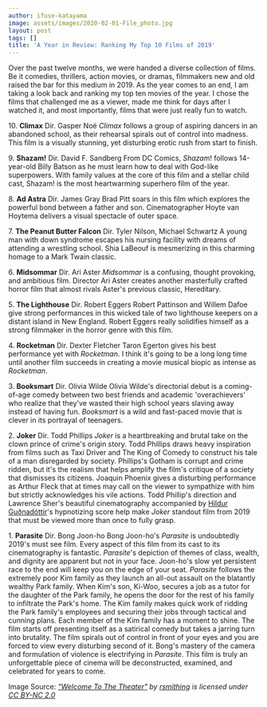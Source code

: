 ```yaml
---
author: ifuse-katayama
image: assets/images/2020-02-01-File_photo.jpg
layout: post
tags: []
title: 'A Year in Review: Ranking My Top 10 Films of 2019'
---
```


Over the past twelve months, we were handed a diverse collection of
films. Be it comedies, thrillers, action movies, or dramas, filmmakers
new and old raised the bar for this medium in 2019. As the year comes to
an end, I am taking a look back and ranking my top ten movies of the
year. I chose the films that challenged me as a viewer, made me think
for days after I watched it, and most importantly, films that were just
really fun to watch.

10\. **Climax** Dir. Gasper Noé *Climax* follows a group of aspiring
dancers in an abandoned school, as their rehearsal spirals out of
control into madness. This film is a visually stunning, yet disturbing
erotic rush from start to finish.

9\. **Shazam!** Dir. David F. Sandberg From DC Comics, *Shazam*! follows
14-year-old Billy Batson as he must learn how to deal with God-like
superpowers. With family values at the core of this film and a stellar
child cast, Shazam! is the most heartwarming superhero film of the year.

8\. **Ad Astra** Dir. James Gray Brad Pitt soars in this film which
explores the powerful bond between a father and son. Cinematographer
Hoyte van Hoytema delivers a visual spectacle of outer space.

7\. **The Peanut Butter Falcon** Dir. Tyler Nilson, Michael Schwartz A
young man with down syndrome escapes his nursing facility with dreams of
attending a wrestling school. Shia LaBeouf is mesmerizing in this
charming homage to a Mark Twain classic.

6\. **Midsommar** Dir. Ari Aster *Midsommar* is a confusing, thought
provoking, and ambitious film. Director Ari Aster creates another
masterfully crafted horror film that almost rivals Aster's previous
classic, Hereditary.

5\. **The Lighthouse** Dir. Robert Eggers Robert Pattinson and Willem
Dafoe give strong performances in this wicked tale of two lighthouse
keepers on a distant island in New England. Robert Eggers really
solidifies himself as a strong filmmaker in the horror genre with this
film.

4\. **Rocketman** Dir. Dexter Fletcher Taron Egerton gives his best
performance yet with *Rocketman*. I think it\'s going to be a long long
time until another film succeeds in creating a movie musical biopic as
intense as *Rocketman*.

3\. **Booksmart** Dir. Olivia Wilde Olivia Wilde's directorial debut is a
coming-of-age comedy between two best friends and academic
'overachievers' who realize that they've wasted their high school years
slaving away instead of having fun. *Booksmart* is a wild and fast-paced
movie that is clever in its portrayal of teenagers.

2\. **Joker** Dir. Todd Phillips *Joker* is a heartbreaking and brutal
take on the clown prince of crime's origin story. Todd Phillips draws
heavy inspiration from films such as Taxi Driver and The King of Comedy
to construct his tale of a man disregarded by society. Phillips's Gotham
is corrupt and crime ridden, but it's the realism that helps amplify the
film's critique of a society that dismisses its citizens. Joaquin
Phoenix gives a disturbing performance as Arthur Fleck that at times may
call on the viewer to sympathize with him but strictly acknowledges his
vile actions. Todd Phillip's direction and Lawrence Sher's beautiful
cinematography accompanied by [Hildur
Guðnadóttir](https://www.google.com/search?rlz=1C1CHBF_enCA725CA725&sxsrf=ACYBGNQuXgS18sMnW0dR0f5xf7FY-3OGsg:1573864416354&q=Hildur+Gu%C3%B0nad%C3%B3ttir&stick=H4sIAAAAAAAAAONgVuLSz9U3MKoyTMvIe8Toyi3w8sc9YSmbSWtOXmM04-IKzsgvd80rySypFNLgYoOy5Lj4pJC0aTBI8XAh8XkWsYp4ZOaklBYpuJce3pCXmHJ4c0lJZhEAfHynQG0AAAA)'s
hypnotizing score help make *Joker* standout film from 2019 that must be
viewed more than once to fully grasp.

1\. **Parasite** Dir. Bong Joon-ho Bong Joon-ho's *Parasite* is
undoubtedly 2019's must see film. Every aspect of this film from its
cast to its cinematography is fantastic. *Parasite*'s depiction of
themes of class, wealth, and dignity are apparent but not in your face.
Joon-ho's slow yet persistent race to the end will keep you on the edge
of your seat. *Parasite* follows the extremely poor Kim family as they
launch an all-out assault on the blatantly wealthy Park family. When
Kim's son, Ki-Woo, secures a job as a tutor for the daughter of the Park
family, he opens the door for the rest of his family to infiltrate the
Park's home. The Kim family makes quick work of ridding the Park
family's employees and securing their jobs through tactical and cunning
plans. Each member of the Kim family has a moment to shine. The film
starts off presenting itself as a satirical comedy but takes a jarring
turn into brutality. The film spirals out of control in front of your
eyes and you are forced to view every disturbing second of it. Bong's
mastery of the camera and formulation of violence is electrifying in
*Parasite*. This film is truly an unforgettable piece of cinema will be
deconstructed, examined, and celebrated for years to come.

Image Source: *[\"Welcome To The
Theater\"](https://www.flickr.com/photos/50048137@N00/8442936606) by
[rsmithing](https://www.flickr.com/photos/50048137@N00) is licensed
under [CC BY-NC 2.0
](https://creativecommons.org/licenses/by-nc/2.0/?ref=ccsearch&atype=rich)*
